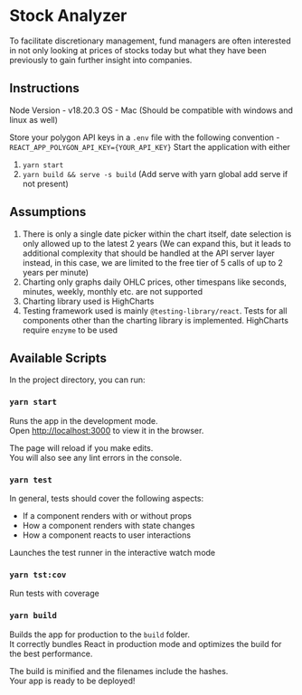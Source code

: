 # Stock Analyzer

To facilitate discretionary management, fund managers are often interested in not only looking at
prices of stocks today but what they have been previously to gain further insight into companies.

## Instructions

Node Version - v18.20.3
OS - Mac (Should be compatible with windows and linux as well)

Store your polygon API keys in a `.env` file with the following convention - `REACT_APP_POLYGON_API_KEY={YOUR_API_KEY}`
Start the application with either

1. `yarn start`
2. `yarn build && serve -s build` (Add serve with yarn global add serve if not present)

## Assumptions

1. There is only a single date picker within the chart itself, date selection is only allowed up to the latest 2 years (We can expand this, but it leads to additional complexity that should be handled at the API server layer instead, in this case, we are limited to the free tier of 5 calls of up to 2 years per minute)
2. Charting only graphs daily OHLC prices, other timespans like seconds, minutes, weekly, monthly etc. are not supported
3. Charting library used is HighCharts
4. Testing framework used is mainly `@testing-library/react`. Tests for all components other than the charting library is implemented. HighCharts require `enzyme` to be used

## Available Scripts

In the project directory, you can run:

### `yarn start`

Runs the app in the development mode.\
Open [http://localhost:3000](http://localhost:3000) to view it in the browser.

The page will reload if you make edits.\
You will also see any lint errors in the console.

### `yarn test`

In general, tests should cover the following aspects:

- If a component renders with or without props
- How a component renders with state changes
- How a component reacts to user interactions

Launches the test runner in the interactive watch mode

### `yarn tst:cov`

Run tests with coverage

### `yarn build`

Builds the app for production to the `build` folder.\
It correctly bundles React in production mode and optimizes the build for the best performance.

The build is minified and the filenames include the hashes.\
Your app is ready to be deployed!
